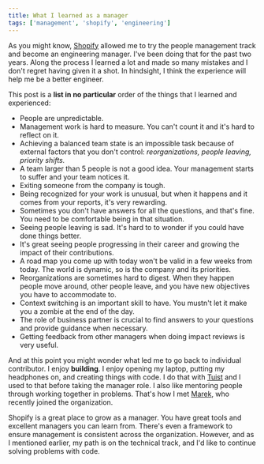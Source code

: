 ```yaml
---
title: What I learned as a manager
tags: ['management', 'shopify', 'engineering']
---
```


As you might know,
[Shopify](https://shopify.com) allowed me to try the people management track and become an engineering manager.
I've been doing that for the past two years.
Along the process I learned a lot and made so many mistakes and I don't regret having given it a shot.
In hindsight, I think the experience will help me be a better engineer.

This post is a **list in no particular** order of the things that I learned and experienced:

- People are unpredictable.
- Management work is hard to measure. You can't count it and it's hard to reflect on it.
- Achieving a balanced team state is an impossible task because of external factors that you don't control: _reorganizations, people leaving, priority shifts._
- A team larger than 5 people is not a good idea. Your management starts to suffer and your team notices it.
- Exiting someone from the company is tough.
- Being recognized for your work is unusual, but when it happens and it comes from your reports, it's very rewarding.
- Sometimes you don't have answers for all the questions, and that's fine. You need to be comfortable being in that situation.
- Seeing people leaving is sad. It's hard to to wonder if you could have done things better.
- It's great seeing people progressing in their career and growing the impact of their contributions.
- A road map you come up with today won't be valid in a few weeks from today. The world is dynamic, so is the company and its priorities.
- Reorganizations are sometimes hard to digest. When they happen people move around, other people leave, and you have new objectives you have to accommodate to.
- Context switching is an important skill to have. You mustn't let it make you a zombie at the end of the day.
- The role of business partner is crucial to find answers to your questions and provide guidance when necessary.
- Getting feedback from other managers when doing impact reviews is very useful.

And at this point you might wonder what led me to go back to individual contributor.
I enjoy **building**.
I enjoy opening my laptop, putting my headphones on, and creating things with code.
I do that with [Tuist](https://tuist.io) and I used to that before taking the manager role.
I also like mentoring people through working together in problems.
That's how I met [Marek](https://twitter.com/marekfort), who recently joined the organization.

Shopify is a great place to grow as a manager.
You have great tools and excellent managers you can learn from.
There's even a framework to ensure management is consistent across the organization.
However,
and as I mentioned earlier,
my path is on the technical track,
and I'd like to continue solving problems with code.
